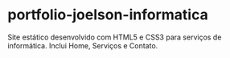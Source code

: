 # portfolio-joelson-informatica
Site estático desenvolvido com HTML5 e CSS3 para serviços de informática. Inclui Home, Serviços e Contato.
